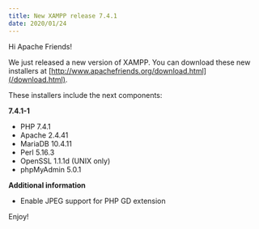 ```yaml
---
title: New XAMPP release 7.4.1
date: 2020/01/24
---
```


Hi Apache Friends!

We just released a new version of XAMPP. You can download these new installers at [http://www.apachefriends.org/download.html](/download.html).

These installers include the next components:

**7.4.1-1**

- PHP 7.4.1
- Apache 2.4.41
- MariaDB 10.4.11
- Perl 5.16.3
- OpenSSL 1.1.1d (UNIX only)
- phpMyAdmin 5.0.1

**Additional information**

- Enable JPEG support for PHP GD extension

Enjoy!
